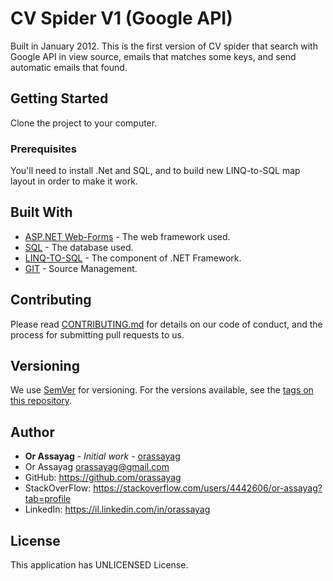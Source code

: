 # CV Spider V1 (Google API)

Built in January 2012.
This is the first version of CV spider that search with Google API in view source, emails that matches some keys, and send automatic emails that found.

## Getting Started

Clone the project to your computer.

### Prerequisites

You'll need to install .Net and SQL, and to build new LINQ-to-SQL map layout in order to make it work.

## Built With

* [ASP.NET Web-Forms](https://www.asp.net/web-forms) - The web framework used.
* [SQL](https://azure.microsoft.com/en-us/services/sql-database/) - The database used.
* [LINQ-TO-SQL](https://docs.microsoft.com/en-us/dotnet/framework/data/adonet/sql/linq/) - The component of .NET Framework.
* [GIT](https://git-scm.com/) - Source Management.

## Contributing

Please read [CONTRIBUTING.md](https://gist.github.com/PurpleBooth/b24679402957c63ec426) for details on our code of conduct, and the process for submitting pull requests to us.

## Versioning

We use [SemVer](http://semver.org/) for versioning. For the versions available, see the [tags on this repository](https://github.com/your/project/tags).

## Author

* **Or Assayag** - *Initial work* - [orassayag](https://github.com/orassayag)
* Or Assayag <orassayag@gmail.com>
* GitHub: https://github.com/orassayag
* StackOverFlow: https://stackoverflow.com/users/4442606/or-assayag?tab=profile
* LinkedIn: https://il.linkedin.com/in/orassayag

## License

This application has UNLICENSED License.